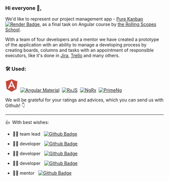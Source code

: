 ### Hi everyone 👋,
We'd like to represent our project management app - [Pure Kanban](https://project-management-app.onrender.com/) [![Render Badge](https://img.shields.io/badge/-blue?style=flat&logo=Render&logoColor=white)](https://project-management-app.onrender.com/), 
as a final task on Angular course by <a href="https://rs.school/"> the Rolling Scopes School</a>.

With a team of four developers and a mentor we have created a prototype of the application with an ability to manage a developing process by creating boards, columns and tasks with an appointment of responsible executors, like it's done in <a href="https://www.atlassian.com/ru/software/jira">Jira</a>, <a href="https://trello.com/">Trello</a> and many others.

### :hammer_and_wrench: Used:

<div>
  <a href="https://angular.io/"><img src="https://github.com/devicons/devicon/blob/master/icons/angularjs/angularjs-plain.svg" title="Angular" alt="Angular MaterialL" width="40" height="40"/></a>&nbsp;
  <a href="https://material.angular.io/"><img src="https://material.angular.io/assets/img/angular-material-logo.svg" title="Angular Material" alt="Angular Material" width="40" height="40"/></a>&nbsp;
  <a href="https://rxjs.dev/"><img src="https://rxjs.dev/generated/images/marketing/home/Rx_Logo-512-512.png" title="RxJS" alt="RxJS" width="40" height="40"/></a>&nbsp;
  <a href="https://ngrx.io/"><img src="https://ngrx.io/assets/images/badge.svg" title="NgRx" alt="NgRx" width="40" height="40"/></a>&nbsp;
  <a href="https://www.primefaces.org/primeng/"><img src="https://www.primefaces.org/primeng/assets/showcase/images/primeng-logo-dark.svg" title="PrimeNg" alt="PrimeNg" width="100" height="40"/></a>&nbsp;
</div>
  


We will be grateful for your ratings and advices, which you can send us with Github!&nbsp;:point_down:

---

:+1:&nbsp; With best wishes:

- :man_student: team lead &nbsp; [![Github Badge](https://img.shields.io/badge/-Gleb%20Gruzdov-red?style=flat&logo=GitHub&logoColor=white)](https://github.com/gleb-28)

- :woman_student: developer &nbsp; [![Github Badge](https://img.shields.io/badge/-Nadya%20Rudenok-red?style=flat&logo=GitHub&logoColor=white)](https://github.com/delfiahope)

- :man_student: developer &nbsp; [![Github Badge](https://img.shields.io/badge/-Anatoliy%20Aliaksandrau-red?style=flat&logo=GitHub&logoColor=white)](https://github.com/AnAtoliyAK)

- :man_student: developer &nbsp; [![Github Badge](https://img.shields.io/badge/-Yan%20Chorny-red?style=flat&logo=GitHub&logoColor=white)](https://github.com/janChorny)

- :technologist: mentor &nbsp; [![Github Badge](https://img.shields.io/badge/-Artsiom%20Fando-blue?style=flat&logo=GitHub&logoColor=white)](https://github.com/artsiomfando/)
